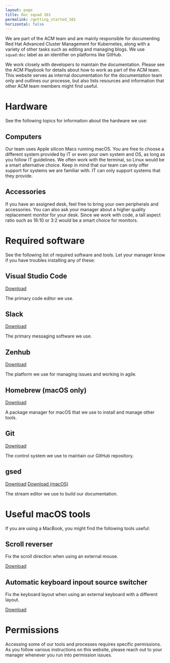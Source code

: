 ```yaml
---
layout: page
title: Doc squad 101
permalink: /getting_started_101
horizontal: false
---
```


We are part of the ACM team and are mainly responsible for documenting Red Hat Advanced Cluster Management for Kubernetes, along with a variety of other tasks such as editing and managing blogs. We use `squad:doc` label as an identifier on platforms like GitHub.

We work closely with developers to maintain the documentation. Please see the ACM Playbook for details about how to work as part of the ACM team. This website serves as internal documentation for the documentation team only and outlines our processe, but also lists resources and information that other ACM team members might find useful.

# Hardware

See the following topics for information about the hardware we use:

## Computers

Our team uses Apple silicon Macs running macOS. You are free to choose a different system provided by IT or even your own system and OS, as long as you follow IT guidelines. We often work with the terminal, so Linux would be a smart alternative choice. Keep in mind that our team can only offer support for systems we are familiar with. IT can only support systems that they provide.

## Accessories

If you have an assigned desk, feel free to bring your own peripherals and accessories. You can also ask your manager about a higher quality replacement monitor for your desk. Since we work with code, a tall aspect ratio such as 16:10 or 3:2 would be a smart choice for monitors.

# Required software

See the following list of required software and tools. Let your manager know if you have troubles installing any of these:

## Visual Studio Code

[Download](https://code.visualstudio.com/download/)

The primary code editor we use.

## Slack

[Download](https://slack.com/downloads/)

The primary messaging software we use.

## Zenhub

[Download](https://www.zenhub.com/extension)

The platform we use for managing issues and working in agile.

## Homebrew (macOS only)

[Download](https://brew.sh/)

A package manager for macOS that we use to install and manage other tools.

## Git

[Download](https://git-scm.com/downloads)

The control system we use to maintain our GitHub repository.

## gsed

[Download](https://www.gnu.org/software/sed/)
[Download (macOS)](https://formulae.brew.sh/formula/gnu-sed)

The stream editor we use to build our documentation.

# Useful macOS tools

If you are using a MacBook, you might find the following tools useful:

## Scroll reverser

Fix the scroll direction when using an external mouse.

[Download](https://github.com/pilotmoon/Scroll-Reverser)

## Automatic keyboard inpout source switcher

Fix the keyboard layout when using an external keyboard with a different layout.

[Download](https://github.com/ohueter/autokbisw)

# Permissions

Accessing some of our tools and processes requires specific permissions. As you follow various instructions on this website, please reach out to your manager whenever you run into permission issues.